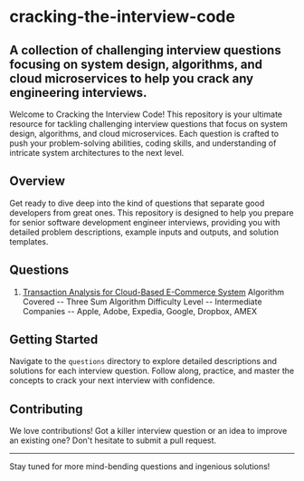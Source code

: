 # cracking-the-interview-code
A collection of challenging interview questions focusing on system design, algorithms, and cloud microservices to help you crack any engineering interviews.
---
Welcome to Cracking the Interview Code! This repository is your ultimate resource for tackling challenging interview questions that focus on system design, algorithms, and cloud microservices. Each question is crafted to push your problem-solving abilities, coding skills, and understanding of intricate system architectures to the next level.

## Overview

Get ready to dive deep into the kind of questions that separate good developers from great ones. This repository is designed to help you prepare for senior software development engineer interviews, providing you with detailed problem descriptions, example inputs and outputs, and solution templates.

## Questions

1. [Transaction Analysis for Cloud-Based E-Commerce System](questions/transaction-unique-triplets.md)
   Algorithm Covered -- Three Sum Algorithm
   Difficulty Level -- Intermediate
   Companies -- Apple, Adobe, Expedia, Google, Dropbox, AMEX

## Getting Started

Navigate to the `questions` directory to explore detailed descriptions and solutions for each interview question. Follow along, practice, and master the concepts to crack your next interview with confidence.

## Contributing

We love contributions! Got a killer interview question or an idea to improve an existing one? Don't hesitate to submit a pull request.

---

Stay tuned for more mind-bending questions and ingenious solutions!
